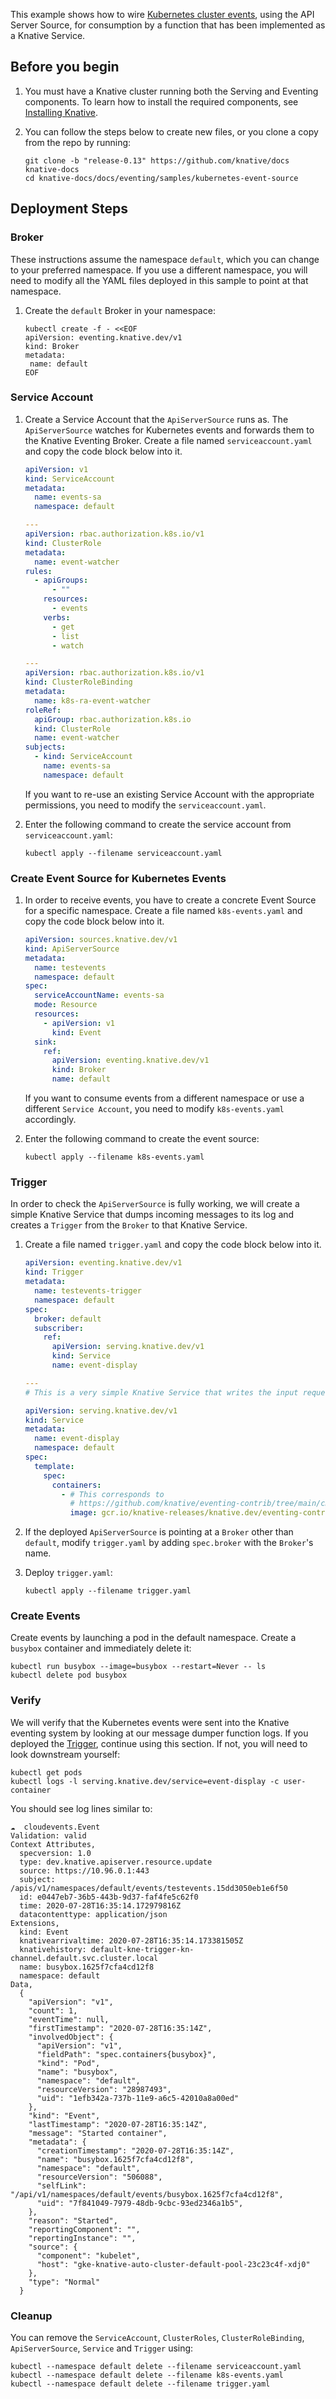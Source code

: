 This example shows how to wire
[Kubernetes cluster events](https://kubernetes.io/docs/reference/generated/kubernetes-api/v1.18/#event-v1-core),
using the API Server Source, for consumption by a function that has been
implemented as a Knative Service.

## Before you begin

1. You must have a Knative cluster running both the Serving and Eventing
   components. To learn how to install the required components, see
   [Installing Knative](../../../install).
1. You can follow the steps below to create new files, or you clone a copy from
   the repo by running:

   ```shell
   git clone -b "release-0.13" https://github.com/knative/docs knative-docs
   cd knative-docs/docs/eventing/samples/kubernetes-event-source
   ```

## Deployment Steps

### Broker

These instructions assume the namespace `default`, which you can change to your
preferred namespace. If you use a different namespace, you will need to modify
all the YAML files deployed in this sample to point at that namespace.

1. Create the `default` Broker in your namespace:

   ```shell
   kubectl create -f - <<EOF
   apiVersion: eventing.knative.dev/v1
   kind: Broker
   metadata:
    name: default
   EOF
   ```

### Service Account

1. Create a Service Account that the `ApiServerSource` runs as. The
   `ApiServerSource` watches for Kubernetes events and forwards them to the
   Knative Eventing Broker. Create a file named `serviceaccount.yaml` and copy
   the code block below into it.

   ```yaml
   apiVersion: v1
   kind: ServiceAccount
   metadata:
     name: events-sa
     namespace: default

   ---
   apiVersion: rbac.authorization.k8s.io/v1
   kind: ClusterRole
   metadata:
     name: event-watcher
   rules:
     - apiGroups:
         - ""
       resources:
         - events
       verbs:
         - get
         - list
         - watch

   ---
   apiVersion: rbac.authorization.k8s.io/v1
   kind: ClusterRoleBinding
   metadata:
     name: k8s-ra-event-watcher
   roleRef:
     apiGroup: rbac.authorization.k8s.io
     kind: ClusterRole
     name: event-watcher
   subjects:
     - kind: ServiceAccount
       name: events-sa
       namespace: default
   ```

   If you want to re-use an existing Service Account with the appropriate
   permissions, you need to modify the `serviceaccount.yaml`.

2. Enter the following command to create the service account from
   `serviceaccount.yaml`:

   ```shell
   kubectl apply --filename serviceaccount.yaml
   ```

### Create Event Source for Kubernetes Events

1. In order to receive events, you have to create a concrete Event Source for a
   specific namespace. Create a file named `k8s-events.yaml` and copy the code
   block below into it.

   ```yaml
   apiVersion: sources.knative.dev/v1
   kind: ApiServerSource
   metadata:
     name: testevents
     namespace: default
   spec:
     serviceAccountName: events-sa
     mode: Resource
     resources:
       - apiVersion: v1
         kind: Event
     sink:
       ref:
         apiVersion: eventing.knative.dev/v1
         kind: Broker
         name: default
   ```

   If you want to consume events from a different namespace or use a different
   `Service Account`, you need to modify `k8s-events.yaml` accordingly.

2. Enter the following command to create the event source:

   ```shell
   kubectl apply --filename k8s-events.yaml
   ```

### Trigger

In order to check the `ApiServerSource` is fully working, we will create a
simple Knative Service that dumps incoming messages to its log and creates a
`Trigger` from the `Broker` to that Knative Service.

1. Create a file named `trigger.yaml` and copy the code block below into it.

   ```yaml
   apiVersion: eventing.knative.dev/v1
   kind: Trigger
   metadata:
     name: testevents-trigger
     namespace: default
   spec:
     broker: default
     subscriber:
       ref:
         apiVersion: serving.knative.dev/v1
         kind: Service
         name: event-display

   ---
   # This is a very simple Knative Service that writes the input request to its log.

   apiVersion: serving.knative.dev/v1
   kind: Service
   metadata:
     name: event-display
     namespace: default
   spec:
     template:
       spec:
         containers:
           - # This corresponds to
             # https://github.com/knative/eventing-contrib/tree/main/cmd/event_display/main.go
             image: gcr.io/knative-releases/knative.dev/eventing-contrib/cmd/event_display
   ```

1. If the deployed `ApiServerSource` is pointing at a `Broker` other than
   `default`, modify `trigger.yaml` by adding `spec.broker` with the `Broker`'s
   name.

1. Deploy `trigger.yaml`:

   ```shell
   kubectl apply --filename trigger.yaml
   ```

### Create Events

Create events by launching a pod in the default namespace. Create a `busybox`
container and immediately delete it:

```shell
kubectl run busybox --image=busybox --restart=Never -- ls
kubectl delete pod busybox
```

### Verify

We will verify that the Kubernetes events were sent into the Knative eventing
system by looking at our message dumper function logs. If you deployed the
[Trigger](#trigger), continue using this section. If not, you will need to look
downstream yourself:

```shell
kubectl get pods
kubectl logs -l serving.knative.dev/service=event-display -c user-container
```

You should see log lines similar to:

```
☁️  cloudevents.Event
Validation: valid
Context Attributes,
  specversion: 1.0
  type: dev.knative.apiserver.resource.update
  source: https://10.96.0.1:443
  subject: /apis/v1/namespaces/default/events/testevents.15dd3050eb1e6f50
  id: e0447eb7-36b5-443b-9d37-faf4fe5c62f0
  time: 2020-07-28T16:35:14.172979816Z
  datacontenttype: application/json
Extensions,
  kind: Event
  knativearrivaltime: 2020-07-28T16:35:14.173381505Z
  knativehistory: default-kne-trigger-kn-channel.default.svc.cluster.local
  name: busybox.1625f7cfa4cd12f8
  namespace: default
Data,
  {
    "apiVersion": "v1",
    "count": 1,
    "eventTime": null,
    "firstTimestamp": "2020-07-28T16:35:14Z",
    "involvedObject": {
      "apiVersion": "v1",
      "fieldPath": "spec.containers{busybox}",
      "kind": "Pod",
      "name": "busybox",
      "namespace": "default",
      "resourceVersion": "28987493",
      "uid": "1efb342a-737b-11e9-a6c5-42010a8a00ed"
    },
    "kind": "Event",
    "lastTimestamp": "2020-07-28T16:35:14Z",
    "message": "Started container",
    "metadata": {
      "creationTimestamp": "2020-07-28T16:35:14Z",
      "name": "busybox.1625f7cfa4cd12f8",
      "namespace": "default",
      "resourceVersion": "506088",
      "selfLink": "/api/v1/namespaces/default/events/busybox.1625f7cfa4cd12f8",
      "uid": "7f841049-7979-48db-9cbc-93ed2346a1b5",
    },
    "reason": "Started",
    "reportingComponent": "",
    "reportingInstance": "",
    "source": {
      "component": "kubelet",
      "host": "gke-knative-auto-cluster-default-pool-23c23c4f-xdj0"
    },
    "type": "Normal"
  }
```

### Cleanup

You can remove the `ServiceAccount`, `ClusterRoles`, `ClusterRoleBinding`,
`ApiServerSource`, `Service` and `Trigger` using:

```shell
kubectl --namespace default delete --filename serviceaccount.yaml
kubectl --namespace default delete --filename k8s-events.yaml
kubectl --namespace default delete --filename trigger.yaml

```
